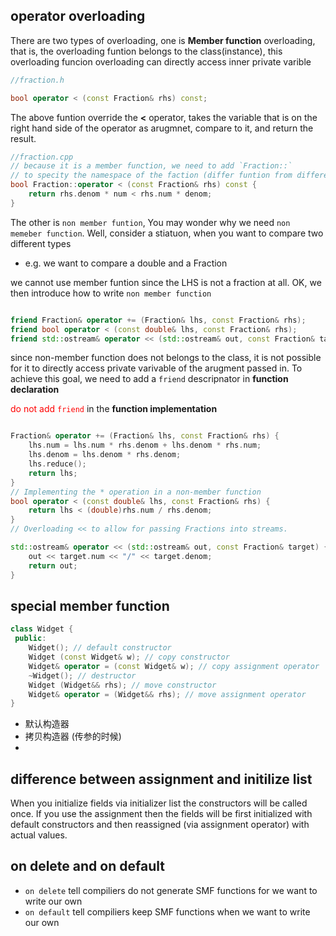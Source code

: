 ## operator overloading
There are two types of overloading, one is **Member function** overloading, 
that is,  the overloading funtion belongs to the class(instance), 
this overloading funcion overloading can directly access inner private varible

```c++
//fraction.h

bool operator < (const Fraction& rhs) const;
```

The above funtion override the **<** operator, takes the 
variable that is on the right hand side of the operator as 
arugmnet, compare to it, and return the result.
```c++
//fraction.cpp
// because it is a member function, we need to add `Fraction::`
// to specity the namespace of the faction (differ funtion from different class)
bool Fraction::operator < (const Fraction& rhs) const {
    return rhs.denom * num < rhs.num * denom;
}
```
The other is `non member funtion`, You may wonder why we
need `non memeber function`. Well, consider a stiatuon, when 
you want to compare two different types 
 - e.g. we want to compare a double and a Fraction

we cannot use member funtion since the LHS is not a fraction at all.
OK, we then introduce how to write `non member function`
```c++

friend Fraction& operator += (Fraction& lhs, const Fraction& rhs);
friend bool operator < (const double& lhs, const Fraction& rhs);
friend std::ostream& operator << (std::ostream& out, const Fraction& target);
```
since non-member function does not belongs to the class,
it is not possible for it to directly access private varivable 
of the arugment passed in. To achieve this goal, we need to add
a `friend` descripnator in **function declaration**

<font color='red'>do not add `friend` </font> 
in the **function implementation**

```cpp

Fraction& operator += (Fraction& lhs, const Fraction& rhs) {
    lhs.num = lhs.num * rhs.denom + lhs.denom * rhs.num;
    lhs.denom = lhs.denom * rhs.denom;
    lhs.reduce();
    return lhs;
}
// Implementing the * operation in a non-member function
bool operator < (const double& lhs, const Fraction& rhs) {
    return lhs < (double)rhs.num / rhs.denom;
}
// Overloading << to allow for passing Fractions into streams.

std::ostream& operator << (std::ostream& out, const Fraction& target) {
    out << target.num << "/" << target.denom;
    return out;
}
```
## special member function
```cpp
class Widget {
 public:
    Widget(); // default constructor
    Widget (const Widget& w); // copy constructor
    Widget& operator = (const Widget& w); // copy assignment operator
    ~Widget(); // destructor
    Widget (Widget&& rhs); // move constructor
    Widget& operator = (Widget&& rhs); // move assignment operator
}
```
- 默认构造器
- 拷贝构造器  (传参的时候)
-

## difference between assignment and initilize list
When you initialize fields via initializer list the constructors will be called once.
If you use the assignment then the fields will be first initialized with default constructors 
and then reassigned (via assignment operator) with actual values.


## on delete and on default
- `on delete` tell compiliers do not generate SMF functions for we want to write our own
- `on default` tell compiliers keep SMF functions when we want to write our own

